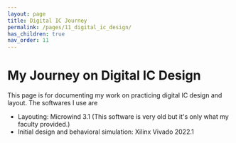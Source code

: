 ```yaml
---
layout: page
title: Digital IC Journey
permalink: /pages/11_digital_ic_design/
has_children: true
nav_order: 11
---
```


# My Journey on Digital IC Design

This page is for documenting my work on practicing digital IC design and layout. The softwares I use are

- Layouting: Microwind 3.1 (This software is very old but it's only what my faculty provided.)
- Initial design and behavioral simulation: Xilinx Vivado 2022.1